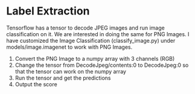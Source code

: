 # Label Extraction
 Tensorflow has a tensor to decode JPEG images and run image classification on it. We are interested in doing the 
 same for PNG Images. I have customized the Image Classification (classify_image.py) under models/image.imagenet to
 work with PNG Images. 
 
 1. Convert the PNG Image to a numpy array with 3 channels (RGB)
 2. Change the tensor from DecodeJpeg/contents:0 to DecodeJpeg:0 so that the tensor can work on the numpy array
 3. Run the tensor and get the predictions
 4. Output the score
